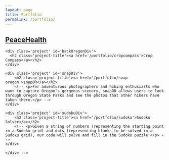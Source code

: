 ```yaml
---
layout: page
title: Portfolio
permalink: /portfolio/
---
```

<div class="add-pad">
  <div class='portfolio-grid'>
    <div class='project' id='peaceHealthDiv'>
      <h2 class='project-title'><a href='/portfolio/peacehealth'>PeaceHealth</a></h2>
    </div>

    <div class='project' id='hackOregonDiv'>
      <h2 class='project-title'><a href='/portfolio/cropcompass'>Crop Compass</a></h2>
    </div>

  	<div class='project' id='snapDiv'>
  		<h2 class='project-title'><a href='/portfolio/snap-oregon'>snapOR</a></h2>
  		<!-- <p>For adventurous photographers and hiking enthusiasts who want to capture Oregon's gorgeous scenery, snapOR allows users to look through Oregon State Parks and see the photos that other hikers have taken there.</p> -->
  	</div>

  	<div class='project' id='sudokuDiv'>
  		<h2 class='project-title'><a href='/portfolio/sudoku'>Sudoku Solver</a></h2>
  		<!-- <p>Given a string of numbers (representing the starting point in a Sudoku grid) and dots (representing blanks to be solved in a Sudoku grid), our code will solve and fill in the Sudoku puzzle.</p> -->
  	</div>

<!--   	<div class='project' id='treehouseDiv'>
  		<h2 class='project-title'><a href='/portfolio/treehouse'>Treehouse Badge</a></h2>
  		<!-- <p>This app allows you to enter your Treehouse username, and view all badges you have earned in their courses.</p> -->
  	</div> -->
  </div>

  <!-- <div class='portfolio-grid'>
  	<div class='proj-grid'>
  		<h2 class='project-title'><a href='/portfolio/treehouse'>Treehouse Badges</a></h2>
  		<p>This app allows you to enter your Treehouse username, and view all badges you have earned in their courses.</p>
  	</div>
  </div> -->
</div>